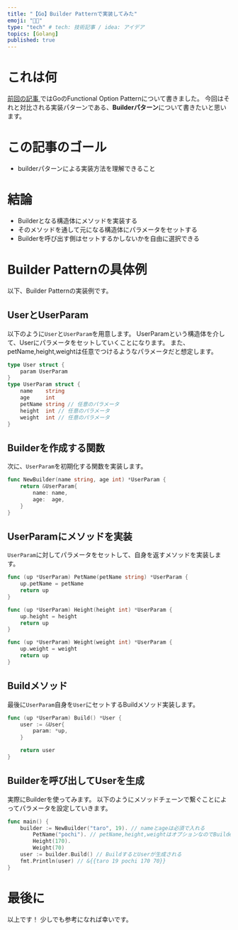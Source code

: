 ```yaml
---
title: "【Go】Builder Patternで実装してみた"
emoji: "👷🏼"
type: "tech" # tech: 技術記事 / idea: アイデア
topics: [Golang]
published: true
---
```

# これは何
[ 前回の記事 ](https://zenn.dev/ippe1/articles/functional_option_pattern)ではGoのFunctional Option Patternについて書きました。
今回はそれと対比される実装パターンである、**Builderパターン**について書きたいと思います。
# この記事のゴール
- builderパターンによる実装方法を理解できること
# 結論
- Builderとなる構造体にメソッドを実装する
- そのメソッドを通して元になる構造体にパラメータをセットする
- Builderを呼び出す側はセットするかしないかを自由に選択できる
# Builder Patternの具体例
以下、Builder Patternの実装例です。
## UserとUserParam
以下のように`User`と`UserParam`を用意します。
UserParamという構造体を介して、Userにパラメータをセットしていくことになります。
また、petName,height,weightは任意でつけるようなパラメータだと想定します。
```go:user.go
type User struct {
	param UserParam
}
type UserParam struct {
	name    string
	age     int
	petName string // 任意のパラメータ
	height  int // 任意のパラメータ
	weight  int // 任意のパラメータ
}
```
## Builderを作成する関数
次に、`UserParam`を初期化する関数を実装します。

```go:user.go
func NewBuilder(name string, age int) *UserParam {
	return &UserParam{
		name: name,
		age:  age,
	}
}
```
## UserParamにメソッドを実装
`UserParam`に対してパラメータをセットして、自身を返すメソッドを実装します。
```go:user.go
func (up *UserParam) PetName(petName string) *UserParam {
	up.petName = petName
	return up
}

func (up *UserParam) Height(height int) *UserParam {
	up.height = height
	return up
}

func (up *UserParam) Weight(weight int) *UserParam {
	up.weight = weight
	return up
}
```
## Buildメソッド
最後に`UserParam`自身を`User`にセットするBuildメソッド実装します。
```go:user.go
func (up *UserParam) Build() *User {
	user := &User{
		param: *up,
	}

	return user
}
```
## Builderを呼び出してUserを生成
実際にBuilderを使ってみます。
以下のようにメソッドチェーンで繋ぐことによってパラメータを設定していきます。
```go:main.go
func main() {
	builder := NewBuilder("taro", 19). // nameとageは必須で入れる
		PetName("pochi"). // petName,height,weightはオプションなのでBuilderを使う
		Height(170).
		Weight(70)
	user := builder.Build() // BuildするとUserが生成される
	fmt.Println(user) // &{{taro 19 pochi 170 70}}
}
```
# 最後に
以上です！
少しでも参考になれば幸いです。